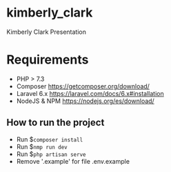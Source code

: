 # kimberly_clark
Kimberly Clark Presentation


# Requirements

* PHP > 7.3
* Composer https://getcomposer.org/download/
* Laravel 6.x https://laravel.com/docs/6.x#installation
* NodeJS & NPM https://nodejs.org/es/download/

## How to run the project
* Run $`composer install`
* Run $`nmp run dev`
* Run $`php artisan serve`
* Remove '.example' for file .env.example


